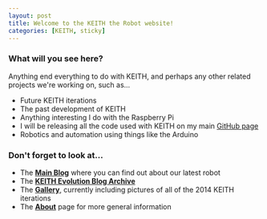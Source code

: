 ```yaml
---
layout: post
title: Welcome to the KEITH the Robot website!
categories: [KEITH, sticky]
---
```


### What will you see here?

Anything end everything to do with KEITH, and perhaps any other related projects we're working on, such as...

* Future KEITH iterations
* The past development of KEITH
* Anything interesting I do with the Raspberry Pi
* I will be releasing all the code used with KEITH on my main <a href="http://github.com/davedude0/">GitHub page</a>
* Robotics and automation using things like the Arduino

### Don't forget to look at...

* The <b><a href="/blog/">Main Blog</a></b> where you can find out about our latest robot
* The <b><a href="/KEITH-Evo.html">KEITH Evolution Blog Archive</a></b>
* The <b><a href="/gallery.html">Gallery</a></b>, currently including pictures of all of the 2014 KEITH iterations
* The <b><a href="/about.html">About</a></b> page for more general information
